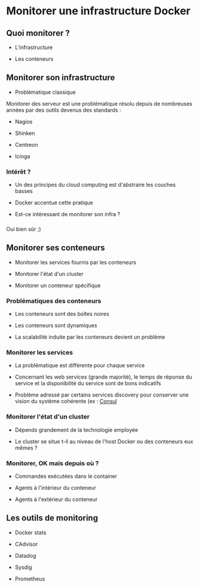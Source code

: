 # Monitorer une infrastructure Docker

## Quoi monitorer ?

- L'infrastructure

- Les conteneurs

## Monitorer son infrastructure

- Problématique classique

Monitorer des serveur est une problématique résolu depuis de nombreuses années par des outils devenus des standards :

- Nagios

- Shinken

- Centreon

- Icinga

### Intérêt ?

- Un des principes du cloud computing est d'abstraire les couches basses

- Docker accentue cette pratique

- Est-ce intéressant de monitorer son infra ?

###

Oui bien sûr ;)

## Monitorer ses conteneurs

- Monitorer les services fournis par les conteneurs

- Monitorer l'état d'un cluster

- Monitorer un conteneur spécifique

### Problématiques des conteneurs

- Les conteneurs sont des boîtes noires

- Les conteneurs sont dynamiques

- La scalabilité induite par les conteneurs devient un problème

### Monitorer les services

- La problématique est différente pour chaque service

- Concernant les web services (grande majorité), le temps de réponse du service et la disponibilité du service sont de bons indicatifs

- Problème adressé par certains services discovery pour conserver une vision du système cohérente (ex : [Consul](https://www.consul.io)

### Monitorer l'état d'un cluster

- Dépends grandement de la technologie employée

- Le cluster se situe t-il au niveau de l'host Docker ou des conteneurs eux mêmes ?

### Monitorer, OK mais depuis où ?

- Commandes exécutées dans le container

- Agents à l'intérieur du conteneur

- Agents à l'extérieur du conteneur

## Les outils de monitoring

- Docker stats

- CAdvisor

- Datadog

- Sysdig

- Prometheus

